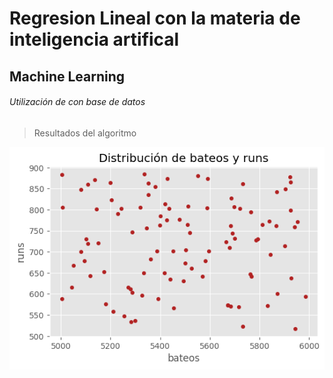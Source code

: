 # Regresion Lineal con la materia de inteligencia artifical
## Machine Learning
###### Utilización de con base de datos
>Resultados del algoritmo

![Image text](https://github.com/wilmerxx/Machine-Learning-Regresion-Lineal-con-array-/blob/main/Figure_1.png)